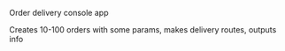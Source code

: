 Order delivery console app

Creates 10-100 orders with some params, makes delivery routes, outputs info
